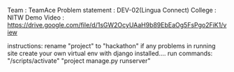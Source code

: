 Team : TeamAce
Problem statement : DEV-02(Lingua Connect)
College : NITW
Demo Video : https://drive.google.com/file/d/1sGW2OcyUAaH9b89EbEaOg5FsPgo2FiK1/view


instructions:
 rename "project"  to "hackathon" if any problems in running site
 create your own virtual env with django installed.... run commands:
          "<env name>/scripts/activate"
          "project manage.py runserver"

